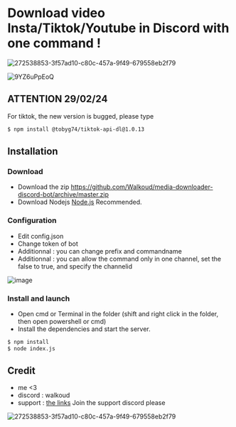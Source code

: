# Download video Insta/Tiktok/Youtube in Discord with one command !

![272538853-3f57ad10-c80c-457a-9f49-679558eb2f79](https://github.com/Walkoud/insta-download-video-discordbot/assets/38588921/72a98736-a635-4d20-9193-fda4c38447e9)

![9YZ6uPpEoQ](https://github.com/Walkoud/media-downloader-discord-bot/assets/38588921/e3d56a4c-8945-4b94-98d4-b057769962d2)


## ATTENTION 29/02/24

For tiktok, the new version is bugged, please type <br/>
```sh
$ npm install @tobyg74/tiktok-api-dl@1.0.13
```


## Installation 

### Download
- Download the zip https://github.com/Walkoud/media-downloader-discord-bot/archive/master.zip <br/>
- Download Nodejs [Node.js](https://nodejs.org/) Recommended. <br/>

### Configuration
- Edit config.json
- Change token of bot
- Additionnal : you can change prefix and commandname
- Additionnal : you can allow the command only in one channel, set the false to true, and specify the channelid

![image](https://github.com/Walkoud/insta-download-video-discordbot/assets/38588921/48aedb9a-ddb8-412d-ae4a-23971e8b12d2)



### Install and launch

- Open cmd or Terminal in the folder (shift and right click in the folder, then open powershell or cmd)
- Install the dependencies and start the server. <br/>

```sh
$ npm install
$ node index.js
```


## Credit

- me <3
- discord : walkoud
- support : [the links](https://walkoud.carrd.co/) Join the support discord please

![272538853-3f57ad10-c80c-457a-9f49-679558eb2f79](https://github.com/Walkoud/insta-download-video-discordbot/assets/38588921/72a98736-a635-4d20-9193-fda4c38447e9)
